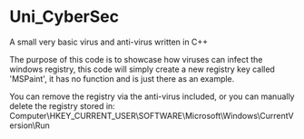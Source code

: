 # Uni_CyberSec
A small very basic virus and anti-virus written in C++

The purpose of this code is to showcase how viruses can infect the windows registry, this code will simply create a new registry key called 'MSPaint', it has no function and is just there as an example.

You can remove the registry via the anti-virus included, or you can manually delete the registry stored in:
Computer\HKEY_CURRENT_USER\SOFTWARE\Microsoft\Windows\CurrentVersion\Run
